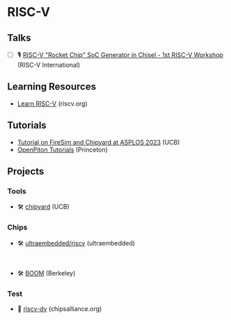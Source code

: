 # RISC-V

## Talks

- [ ] 🎙️ [RISC-V "Rocket Chip" SoC Generator in Chisel - 1st RISC-V Workshop](https://www.youtube.com/watch?v=Ir3h3qWcNlg) (RISC-V International)

## Learning Resources

- [Learn RISC-V](https://github.com/riscv/learn) (riscv.org)

## Tutorials

- [Tutorial on FireSim and Chipyard at ASPLOS 2023](https://fires.im/asplos-2023-tutorial/) (UCB)
- [OpenPiton Tutorials](https://parallel.princeton.edu/openpiton/tutorials.html) (Princeton)

## Projects

### Tools

- 🛠️ [chipyard](https://chipyard.readthedocs.io/en/latest/) (UCB)

### Chips

- 🛠️ [ultraembedded/riscv](https://github.com/ultraembedded/riscv) (ultraembedded)

<br>

- 🛠️ [BOOM](https://boom-core.org/) (Berkeley)

### Test

- 🧪 [riscv-dv](https://github.com/chipsalliance/riscv-dv) (chipsalliance.org)
